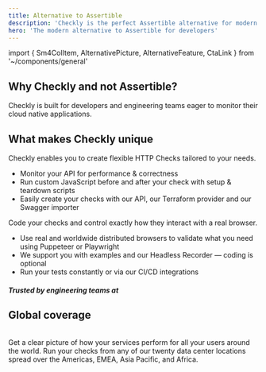 ```yaml
---
title: Alternative to Assertible
description: 'Checkly is the perfect Assertible alternative for modern developers to check their APIs and site transaction flows.'
hero: 'The modern alternative to Assertible for developers'
---
```


import { Sm4ColItem, AlternativePicture, AlternativeFeature, CtaLink } from '~/components/general'

<h2 class="text-center section-header mb-4">Why Checkly and not Assertible?</h2>

<p class="text-center hero-sub hero-sub-center mb-lg-5">
Checkly is built for developers and engineering teams eager to monitor their cloud native applications.
</p>

<div class="row pt-1 pb-1">
  <sm-4-col-item 
    header="Combined E2E & API checks" 
    body="Assertible is great when you want to know if your APIs are up. But it doesn't show you the full picture - whether your UI flows and endpoints are working correctly." 
  />
  <sm-4-col-item 
    header="Powerful Synthetics" 
    body="Monitor your websites with a real Chrome browser. With Checkly you can use JavaScript to code your checks, instead of using a restrictive scripting editor." 
  />
  <sm-4-col-item 
    header="Developer-first platform" 
    body="Use our delightful UI or simply code. Checkly provides powerful API, SDK, and a Terraform provider to enable you to configure your checks via code." 
  />
</div>

<h2 class="text-center section-header mb-4">What makes Checkly unique</h2>

<alternative-feature header="API monitoring for developers" img="/alternative/setup-teardown.png">

Checkly enables you to create flexible HTTP Checks tailored to your needs.

- Monitor your API for performance & correctness
- Run custom JavaScript before and after your check with setup & teardown scripts
- Easily create your checks with our API, our Terraform provider and our Swagger importer

<cta-link text="More on API monitoring" link="/product/api-monitoring/" />

</alternative-feature>

<alternative-feature header="E2E checks with real browsers" img="/alternative/script.png">

Code your checks and control exactly how they interact with a real browser.

- Use real and worldwide distributed browsers to validate what you need using Puppeteer or Playwright
- We support you with examples and our Headless Recorder — coding is optional
- Run your tests constantly or via our CI/CD integrations

<cta-link text="More on synthetic monitoring" link="/product/synthetic-monitoring/" />

</alternative-feature>

<section class="trusted-by-section">
  <div class="container">
    <div class="row">
      <div class="col-sm-12 col-lg-10 offset-lg-1">
        <h5 class="section-super-header mb-3">Trusted by engineering teams at</h5>
      </div>
    </div>
    <div class="row">
      <div class="col-sm-12">
        <nuxt-img  class="trusted-by-image" src="/alternative/testimonial-logos@2x.png" alt="trusted by companies for api and browser transaction monitoring"  />
      </div>
    </div>
  </div>
</section>

<h2 class="text-center section-header pt-5">Global coverage</h2>
<p class="text-center lead-text mb-lg-5">
<alternative-picture 
alt="alerting options" 
img="/alternative/data-center-locations@2x.png" 
class="img-w720 mb-lg-5 text-center"
/>
<br>
Get a clear picture of how your services perform for all your users around the world. Run your checks from any of our twenty
data center locations spread over the Americas, EMEA, Asia Pacific, and Africa.

<cta-link text="Our datacenter locations" link="/docs/monitoring/global-locations/" />
</p>
